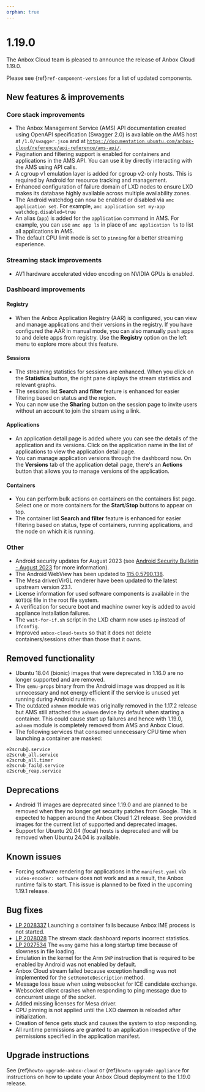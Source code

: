 ```yaml
---
orphan: true
---
```

# 1.19.0

The Anbox Cloud team is pleased to announce the release of Anbox Cloud 1.19.0.

Please see {ref}`ref-component-versions` for a list of updated components.

## New features & improvements

### Core stack improvements

* The Anbox Management Service (AMS) API documentation created using OpenAPI specification (Swagger 2.0) is available on the AMS host at `/1.0/swagger.json` and at [`https://documentation.ubuntu.com/anbox-cloud/reference/api-reference/ams-api/`](https://documentation.ubuntu.com/anbox-cloud/reference/api-reference/ams-api/).<!--AC-1474-->
* Pagination and filtering support is enabled for containers and applications in the AMS API. You can use it by directly interacting with the AMS using API calls.<!--AC-1475-->
* A cgroup v1 emulation layer is added for cgroup v2-only hosts. This is required by Android for resource tracking and management.<!--AC-1463-->
* Enhanced configuration of failure domain of LXD nodes to ensure LXD makes its database highly available across multiple availability zones.<!--AC-1573-->
* The Android watchdog can now be enabled or disabled via `amc application set`. For example, `amc application set my-app watchdog.disabled=true`<!--AC-1577-->
* An alias (`app`) is added for the `application` command in AMS. For example, you can use `amc app ls` in place of `amc application ls` to list all applications in AMS.<!--AC-1567-->
* The default CPU limit mode is set to `pinning` for a better streaming experience. <!--AC-1787-->

### Streaming stack improvements
* AV1 hardware accelerated video encoding on NVIDIA GPUs is enabled.<!--AC-1461-->

### Dashboard improvements

#### Registry
* When the Anbox Application Registry (AAR) is configured, you can view and manage applications and their versions in the registry. If you have configured the AAR in manual mode, you can also manually push apps to and delete apps from registry. Use the **Registry** option on the left menu to explore more about this feature.

#### Sessions
* The streaming statistics for sessions are enhanced. When you click on the **Statistics** button, the right pane displays the stream statistics and relevant graphs.
* The sessions list **Search and filter** feature is enhanced for easier filtering based on status and the region.
* You can now use the **Sharing** button on the session page to invite users without an account to join the stream using a link.

#### Applications
* An application detail page is added where you can see the details of the application and its versions. Click on the application name in the list of applications to view the application detail page.
* You can manage application versions through the dashboard now. On the **Versions** tab of the application detail page, there's an **Actions** button that allows you to manage versions of the application.

#### Containers
* You can perform bulk actions on containers on the containers list page. Select one or more containers for the **Start**/**Stop** buttons to appear on top.
* The container list **Search and filter** feature is enhanced for easier filtering based on status, type of containers, running applications, and the node on which it is running.

### Other

* Android security updates for August 2023 (see [Android Security Bulletin - August 2023](https://source.android.com/docs/security/bulletin/2023-08-01) for more information).
* The Android WebView has been updated to [115.0.5790.138](https://chromereleases.googleblog.com/2023/07/chrome-for-android-update_25.html).
* The Mesa driver/VirGL renderer have been updated to the latest upstream version 23.1.<!--AC-1614-->
* License information for used software components is available in the `NOTICE` file in the root file system.<!--AC-1663-->
* A verification for secure boot and machine owner key is added to avoid appliance installation failures.<!--AC-1692-->
* The `wait-for-if.sh` script in the LXD charm now uses `ip` instead of `ifconfig`.<!--AC-1696-->
* Improved `anbox-cloud-tests` so that it does not delete containers/sessions other than those that it owns.<!--AC-1639-->

## Removed functionality

* Ubuntu 18.04 (bionic) images that were deprecated in 1.16.0 are no longer supported and are removed.
* The `qemu-props` binary from the Android image was dropped as it is unnecessary and not energy efficient if the service is unused yet running during Android runtime.<!--AC-1599-->
* The outdated `ashmem` module was originally removed in the 1.17.2 release but AMS still attached the `ashmem` device by default when starting a container. This could cause start up failures and hence with 1.19.0, `ashmem` module is completely removed from AMS and Anbox Cloud.<!--AC-1531-->
* The following services that consumed unnecessary CPU time when launching a container are masked: <!--AC-1793-->
```
e2scrub@.service
e2scrub_all.service
e2scrub_all.timer
e2scrub_fail@.service
e2scrub_reap.service
```

## Deprecations

* Android 11 images are deprecated since 1.19.0 and are planned to be removed when they no longer get security patches from Google. This is expected to happen around the Anbox Cloud 1.21 release. See provided images for the current list of supported and deprecated images.
* Support for Ubuntu 20.04 (focal) hosts is deprecated and will be removed when Ubuntu 24.04 is available.

## Known issues

* Forcing software rendering for applications in the `manifest.yaml` via `video-encoder: software` does not work and as a result, the Anbox runtime fails to start. This issue is planned to be fixed in the upcoming 1.19.1 release.

## Bug fixes

* [LP 2028337](https://bugs.launchpad.net/anbox-cloud/+bug/2028337) Launching a container fails because Anbox IME process is not started. <!--AC-1768-->
* [LP 2028028](https://bugs.launchpad.net/anbox-cloud/+bug/2028028) The stream stack dashboard reports incorrect statistics.<!--AC-1747-->
* [LP 2027534](https://bugs.launchpad.net/anbox-cloud/+bug/2027534) The `evony` game has a long startup time because of slowness in file loading.<!--AC-1751-->
* Emulation in the kernel for the Arm `SWP` instruction that is required to be enabled by Android was not enabled by default. <!--AC-1649-->
* Anbox Cloud stream failed because exception handling was not implemented for the `setRemoteDescription` method. <!--AC-1709-->
* Message loss issue when using websocket for ICE candidate exchange. <!--AC-1660-->
* Websocket client crashes when responding to ping message due to concurrent usage of the socket.<!--AC-1781-->
* Added missing licenses for Mesa driver.<!--AC-1661-->
* CPU pinning is not applied until the LXD daemon is reloaded after initialization. <!--AC-1791-->
* Creation of fence gets stuck and causes the system to stop responding.<!--AC-1794-->
* All runtime permissions are granted to an application irrespective of the permissions specified in the application manifest. <!--AC-1648-->

## Upgrade instructions

See {ref}`howto-upgrade-anbox-cloud` or {ref}`howto-upgrade-appliance` for instructions on how to update your Anbox Cloud deployment to the 1.19.0 release.
